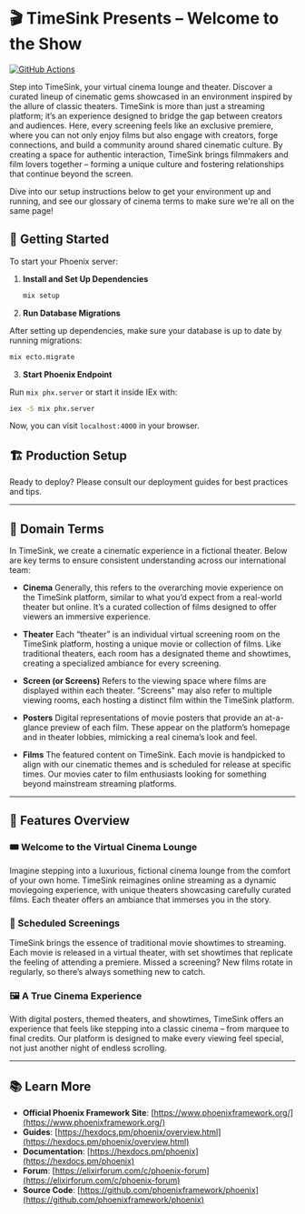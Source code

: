 # 🎬 TimeSink Presents – Welcome to the Show

[![GitHub Actions](https://github.com/timesink-dev/timesink/actions/workflows/elixir.yml/badge.svg)](https://github.com/timesink-dev/timesink/actions/workflows/elixir.yml)

Step into TimeSink, your virtual cinema lounge and theater. Discover a curated lineup of cinematic gems showcased in an environment inspired by the allure of classic theaters. TimeSink is more than just a streaming platform; it’s an experience designed to bridge the gap between creators and audiences. Here, every screening feels like an exclusive premiere, where you can not only enjoy films but also engage with creators, forge connections, and build a community around shared cinematic culture. By creating a space for authentic interaction, TimeSink brings filmmakers and film lovers together – forming a unique culture and fostering relationships that continue beyond the screen.

Dive into our setup instructions below to get your environment up and running, and see our glossary of cinema terms to make sure we're all on the same page!

## 🚀 Getting Started

To start your Phoenix server:

1. **Install and Set Up Dependencies**

   ```bash
   mix setup
   ```

2. **Run Database Migrations**

After setting up dependencies, make sure your database is up to date by running migrations:

```bash
mix ecto.migrate
```

3. **Start Phoenix Endpoint**

Run `mix phx.server` or start it inside IEx with:

```bash
iex -S mix phx.server
```

Now, you can visit `localhost:4000` in your browser.

## 🏗️ Production Setup

Ready to deploy? Please consult our deployment guides for best practices and tips.

---

## 📖 Domain Terms

In TimeSink, we create a cinematic experience in a fictional theater. Below are key terms to ensure consistent understanding across our international team:

- **Cinema**
  Generally, this refers to the overarching movie experience on the TimeSink platform, similar to what you’d expect from a real-world theater but online. It’s a curated collection of films designed to offer viewers an immersive experience.

- **Theater**
  Each “theater” is an individual virtual screening room on the TimeSink platform, hosting a unique movie or collection of films. Like traditional theaters, each room has a designated theme and showtimes, creating a specialized ambiance for every screening.

- **Screen (or Screens)**
  Refers to the viewing space where films are displayed within each theater. "Screens" may also refer to multiple viewing rooms, each hosting a distinct film within the TimeSink platform.

- **Posters**
  Digital representations of movie posters that provide an at-a-glance preview of each film. These appear on the platform’s homepage and in theater lobbies, mimicking a real cinema’s look and feel.

- **Films**
  The featured content on TimeSink. Each movie is handpicked to align with our cinematic themes and is scheduled for release at specific times. Our movies cater to film enthusiasts looking for something beyond mainstream streaming platforms.

---

## 🎥 Features Overview

### 🎟️ Welcome to the Virtual Cinema Lounge

Imagine stepping into a luxurious, fictional cinema lounge from the comfort of your own home. TimeSink reimagines online streaming as a dynamic moviegoing experience, with unique theaters showcasing carefully curated films. Each theater offers an ambiance that immerses you in the story.

### 📆 Scheduled Screenings

TimeSink brings the essence of traditional movie showtimes to streaming. Each movie is released in a virtual theater, with set showtimes that replicate the feeling of attending a premiere. Missed a screening? New films rotate in regularly, so there’s always something new to catch.

### 🖼️ A True Cinema Experience

With digital posters, themed theaters, and showtimes, TimeSink offers an experience that feels like stepping into a classic cinema – from marquee to final credits. Our platform is designed to make every viewing feel special, not just another night of endless scrolling.

---

## 📚 Learn More

- **Official Phoenix Framework Site**: [https://www.phoenixframework.org/](https://www.phoenixframework.org/)
- **Guides**: [https://hexdocs.pm/phoenix/overview.html](https://hexdocs.pm/phoenix/overview.html)
- **Documentation**: [https://hexdocs.pm/phoenix](https://hexdocs.pm/phoenix)
- **Forum**: [https://elixirforum.com/c/phoenix-forum](https://elixirforum.com/c/phoenix-forum)
- **Source Code**: [https://github.com/phoenixframework/phoenix](https://github.com/phoenixframework/phoenix)
